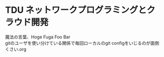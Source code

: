 # TDU ネットワークプログラミングとクラウド開発
魔法の言葉、Hoge Fuga Foo Bar  
gitのユーザを使い分けている関係で毎回ローカルのgit configをいじるのが面倒くさい.org
